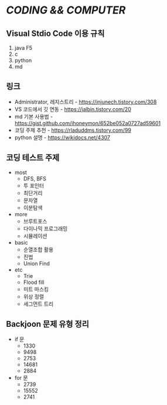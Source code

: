 *CODING && COMPUTER*
===============

## Visual Stdio Code 이용 규칙

1. java     F5
2. c
3. python
4. md

## 링크

* Administrator, 레지스트리 - https://injunech.tistory.com/308
* VS 코드에서 깃 연동 - https://jalbin.tistory.com/20
* md 기본 사용법 - https://gist.github.com/ihoneymon/652be052a0727ad59601
* 코딩 주제 추천 - https://rladuddms.tistory.com/99
* python 설명 - https://wikidocs.net/4307

## 코딩 테스트 주제

* most
    * DFS, BFS
    * 투 포인터
    * 최단거리
    * 문자열
    * 이분탐색
* more
    * 브루트포스
    * 다이나믹 프로그래밍
    * 시뮬레이션
* basic
    * 순열조합 활용
    * 진법
    * Union Find
* etc
    * Trie
    * Flood fill
    * 미트 마스킹
    * 위상 정렬
    * 세그먼트 트리

## Backjoon 문제 유형 정리
* if 문
    * 1330
    * 9498
    * 2753
    * 14681
    * 2884
* for 문
    * 2739
    * 15552
    * 2741